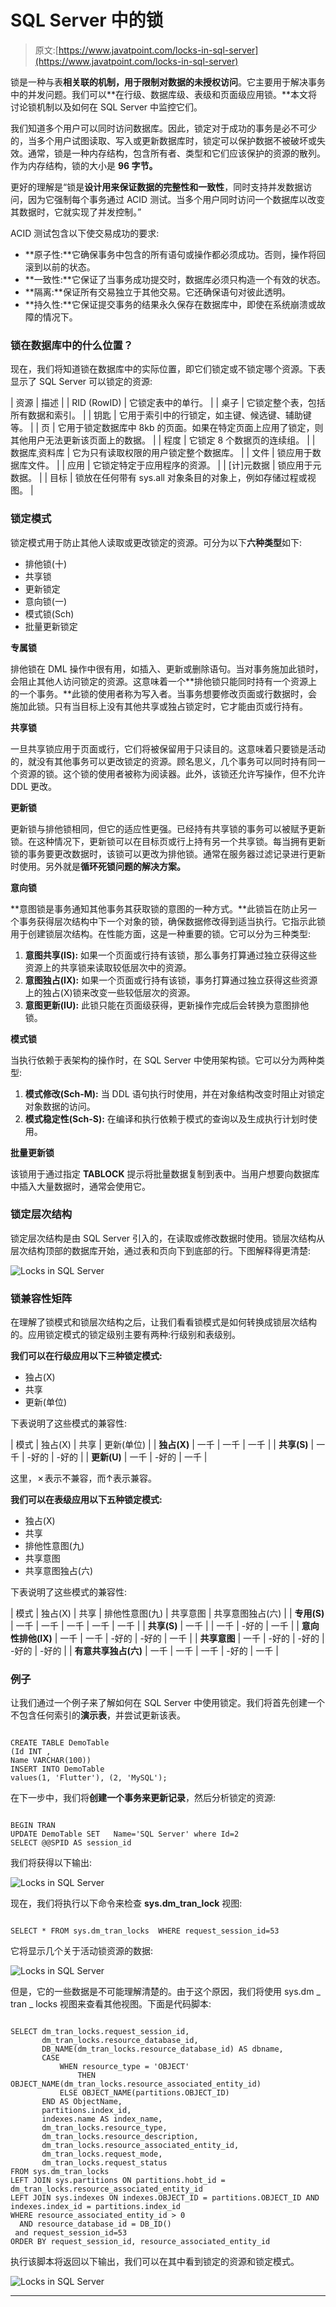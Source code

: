# SQL Server 中的锁

> 原文:[https://www.javatpoint.com/locks-in-sql-server](https://www.javatpoint.com/locks-in-sql-server)

锁是一种与表**相关联的机制，用于限制对数据的未授权访问**。它主要用于解决事务中的并发问题。我们可以**在行级、数据库级、表级和页面级应用锁。**本文将讨论锁机制以及如何在 SQL Server 中监控它们。

我们知道多个用户可以同时访问数据库。因此，锁定对于成功的事务是必不可少的，当多个用户试图读取、写入或更新数据库时，锁定可以保护数据不被破坏或失效。通常，锁是一种内存结构，包含所有者、类型和它们应该保护的资源的散列。作为内存结构，锁的大小是 **96 字节。**

更好的理解是“锁是**设计用来保证数据的完整性和一致性**，同时支持并发数据访问，因为它强制每个事务通过 ACID 测试。当多个用户同时访问一个数据库以改变其数据时，它就实现了并发控制。”

ACID 测试包含以下使交易成功的要求:

*   **原子性:**它确保事务中包含的所有语句或操作都必须成功。否则，操作将回滚到以前的状态。
*   **一致性:**它保证了当事务成功提交时，数据库必须只构造一个有效的状态。
*   **隔离:**保证所有交易独立于其他交易。它还确保语句对彼此透明。
*   **持久性:**它保证提交事务的结果永久保存在数据库中，即使在系统崩溃或故障的情况下。

### 锁在数据库中的什么位置？

现在，我们将知道锁在数据库中的实际位置，即它们锁定或不锁定哪个资源。下表显示了 SQL Server 可以锁定的资源:

| 资源 | 描述 |
| RID (RowID) | 它锁定表中的单行。 |
| 桌子 | 它锁定整个表，包括所有数据和索引。 |
| 钥匙 | 它用于索引中的行锁定，如主键、候选键、辅助键等。 |
| 页 | 它用于锁定数据库中 8kb 的页面。如果在特定页面上应用了锁定，则其他用户无法更新该页面上的数据。 |
| 程度 | 它锁定 8 个数据页的连续组。 |
| 数据库ˌ资料库 | 它为只有读取权限的用户锁定整个数据库。 |
| 文件 | 锁应用于数据库文件。 |
| 应用 | 它锁定特定于应用程序的资源。 |
| [计]元数据 | 锁应用于元数据。 |
| 目标 | 锁放在任何带有 sys.all 对象条目的对象上，例如存储过程或视图。 |

### 锁定模式

锁定模式用于防止其他人读取或更改锁定的资源。可分为以下**六种类型**如下:

*   排他锁(十)
*   共享锁
*   更新锁定
*   意向锁(一)
*   模式锁(Sch)
*   批量更新锁定

**专属锁**

排他锁在 DML 操作中很有用，如插入、更新或删除语句。当对事务施加此锁时，会阻止其他人访问锁定的资源。这意味着一个**排他锁只能同时持有一个资源上的一个事务。**此锁的使用者称为写入者。当事务想要修改页面或行数据时，会施加此锁。只有当目标上没有其他共享或独占锁定时，它才能由页或行持有。

**共享锁**

一旦共享锁应用于页面或行，它们将被保留用于只读目的。这意味着只要锁是活动的，就没有其他事务可以更改锁定的资源。顾名思义，几个事务可以同时持有同一个资源的锁。这个锁的使用者被称为阅读器。此外，该锁还允许写操作，但不允许 DDL 更改。

**更新锁**

更新锁与排他锁相同，但它的适应性更强。已经持有共享锁的事务可以被赋予更新锁。在这种情况下，更新锁可以在目标页或行上持有另一个共享锁。每当拥有更新锁的事务要更改数据时，该锁可以更改为排他锁。通常在服务器过滤记录进行更新时使用。另外就是**循环死锁问题的解决方案。**

**意向锁**

**意图锁是事务通知其他事务其获取锁的意图的一种方式。**此锁旨在防止另一个事务获得层次结构中下一个对象的锁，确保数据修改得到适当执行。它指示此锁用于创建锁层次结构。在性能方面，这是一种重要的锁。它可以分为三种类型:

1.  **意图共享(IS):** 如果一个页面或行持有该锁，那么事务打算通过独立获得这些资源上的共享锁来读取较低层次中的资源。
2.  **意图独占(IX):** 如果一个页面或行持有该锁，事务打算通过独立获得这些资源上的独占(X)锁来改变一些较低层次的资源。
3.  **意图更新(IU):** 此锁只能在页面级获得，更新操作完成后会转换为意图排他锁。

**模式锁**

当执行依赖于表架构的操作时，在 SQL Server 中使用架构锁。它可以分为两种类型:

1.  **模式修改(Sch-M):** 当 DDL 语句执行时使用，并在对象结构改变时阻止对锁定对象数据的访问。
2.  **模式稳定性(Sch-S):** 在编译和执行依赖于模式的查询以及生成执行计划时使用。

**批量更新锁**

该锁用于通过指定 **TABLOCK** 提示将批量数据复制到表中。当用户想要向数据库中插入大量数据时，通常会使用它。

### 锁定层次结构

锁定层次结构是由 SQL Server 引入的，在读取或修改数据时使用。锁层次结构从层次结构顶部的数据库开始，通过表和页向下到底部的行。下图解释得更清楚:

![Locks in SQL Server](../Images/6818bf85d841ae9b7f3e0c2140e51743.png)

### 锁兼容性矩阵

在理解了锁模式和锁层次结构之后，让我们看看锁模式是如何转换成锁层次结构的。应用锁定模式的锁定级别主要有两种:行级别和表级别。

**我们可以在行级应用以下三种锁定模式:**

*   独占(X)
*   共享
*   更新(单位)

下表说明了这些模式的兼容性:

| 模式 | 独占(X) | 共享 | 更新(单位) |
| **独占(X)** | 一千 | 一千 | 一千 |
| **共享(S)** | 一千 | -好的 | -好的 |
| **更新(U)** | 一千 | -好的 | 一千 |

这里，✗表示不兼容，而↑表示兼容。

**我们可以在表级应用以下五种锁定模式:**

*   独占(X)
*   共享
*   排他性意图(九)
*   共享意图
*   共享意图独占(六)

下表说明了这些模式的兼容性:

| 模式 | 独占(X) | 共享 | 排他性意图(九) | 共享意图 | 共享意图独占(六) |
| **专用(S)** | 一千 | 一千 | 一千 | 一千 | 一千 |
| **共享(S)** | 一千 |  | 一千 | -好的 | 一千 |
| **意向性排他(IX)** | 一千 | 一千 | -好的 | -好的 | 一千 |
| **共享意图** | 一千 | -好的 | -好的 | -好的 | -好的 |
| **有意共享独占(六)** | 一千 | 一千 | 一千 | -好的 | 一千 |

### 例子

让我们通过一个例子来了解如何在 SQL Server 中使用锁定。我们将首先创建一个不包含任何索引的**演示表**，并尝试更新该表。

```

CREATE TABLE DemoTable
(Id INT ,
Name VARCHAR(100))
INSERT INTO DemoTable
values(1, 'Flutter'), (2, 'MySQL');

```

在下一步中，我们将**创建一个事务来更新记录**，然后分析锁定的资源:

```

BEGIN TRAN
UPDATE DemoTable SET   Name='SQL Server' where Id=2
SELECT @@SPID AS session_id 

```

我们将获得以下输出:

![Locks in SQL Server](../Images/5f43b18c75c93bd8acf2d08cb620efe6.png)

现在，我们将执行以下命令来检查 **sys.dm_tran_lock** 视图:

```

SELECT * FROM sys.dm_tran_locks  WHERE request_session_id=53

```

它将显示几个关于活动锁资源的数据:

![Locks in SQL Server](../Images/ae457911c2e9ad0a94edde6536cb045b.png)

但是，它的一些数据是不可能理解清楚的。由于这个原因，我们将使用 sys.dm _ tran _ locks 视图来查看其他视图。下面是代码脚本:

```

SELECT dm_tran_locks.request_session_id,
       dm_tran_locks.resource_database_id,
       DB_NAME(dm_tran_locks.resource_database_id) AS dbname,
       CASE
           WHEN resource_type = 'OBJECT'
               THEN OBJECT_NAME(dm_tran_locks.resource_associated_entity_id)
           ELSE OBJECT_NAME(partitions.OBJECT_ID)
       END AS ObjectName,
       partitions.index_id,
       indexes.name AS index_name,
       dm_tran_locks.resource_type,
       dm_tran_locks.resource_description,
       dm_tran_locks.resource_associated_entity_id,
       dm_tran_locks.request_mode,
       dm_tran_locks.request_status
FROM sys.dm_tran_locks
LEFT JOIN sys.partitions ON partitions.hobt_id = dm_tran_locks.resource_associated_entity_id
LEFT JOIN sys.indexes ON indexes.OBJECT_ID = partitions.OBJECT_ID AND indexes.index_id = partitions.index_id
WHERE resource_associated_entity_id > 0
  AND resource_database_id = DB_ID()
 and request_session_id=53
ORDER BY request_session_id, resource_associated_entity_id 

```

执行该脚本将返回以下输出，我们可以在其中看到锁定的资源和锁定模式。

![Locks in SQL Server](../Images/f19b4908544698266ab99ce2a54b5e1d.png)

* * *